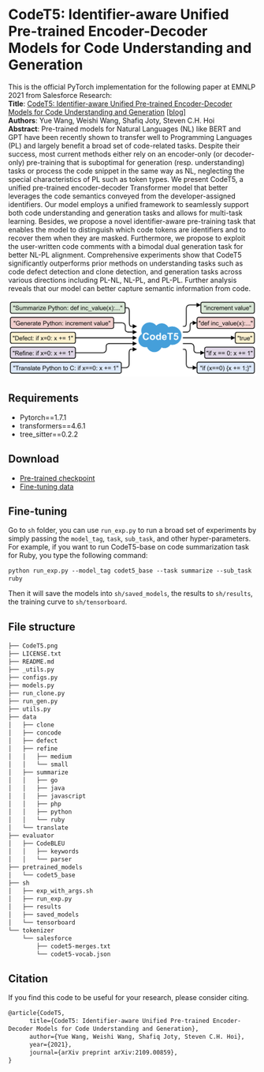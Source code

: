 # CodeT5: Identifier-aware Unified Pre-trained Encoder-Decoder Models for Code Understanding and Generation
This is the official PyTorch implementation for the following paper at EMNLP 2021 from Salesforce Research: \
**Title**: [CodeT5: Identifier-aware Unified Pre-trained Encoder-Decoder Models for Code Understanding and Generation](https://arxiv.org/pdf/2109.00859.pdf) [[blog]](https://blog.einstein.ai/codet5/) \
**Authors**: Yue Wang, Weishi Wang, Shafiq Joty, Steven C.H. Hoi \
**Abstract**: 
Pre-trained models for Natural Languages (NL) like BERT and GPT have been recently shown to transfer well to Programming Languages (PL) and largely benefit a broad set of code-related tasks. Despite their success, most current methods either rely on an encoder-only (or decoder-only) pre-training that is suboptimal for generation (resp. understanding) tasks or process the code snippet in the same way as NL, neglecting the special characteristics of PL such as token types. We present CodeT5, a unified pre-trained encoder-decoder Transformer model that better leverages the code semantics conveyed from the developer-assigned identifiers. Our model employs a unified framework to seamlessly support both code understanding and generation tasks and allows for multi-task learning. Besides, we propose a novel identifier-aware pre-training task that enables the model to distinguish which code tokens are identifiers and to recover them when they are masked. Furthermore, we propose to exploit the user-written code comments with a bimodal dual generation task for better NL-PL alignment. Comprehensive experiments show that CodeT5 significantly outperforms prior methods on understanding tasks such as code defect detection and clone detection, and generation tasks across various directions including PL-NL, NL-PL, and PL-PL. Further analysis reveals that our model can better capture semantic information from code. 

![CodeT5 framework](CodeT5.png)

## Requirements
* Pytorch==1.7.1
* transformers==4.6.1
* tree_sitter==0.2.2 
 
## Download 
* [Pre-trained checkpoint](https://drive.google.com/drive/folders/1djlsk7ED8agTyWUe0aWeAbxIR5pzSvVo?usp=sharing)
* [Fine-tuning data](https://drive.google.com/drive/folders/1gcsiAg-SzPmPRcl3nxc4yA79nqcbnKIy?usp=sharing)

## Fine-tuning
Go to `sh` folder, you can use `run_exp.py` to run a broad set of experiments by simply passing the `model_tag`, `task`,  `sub_task`, and other hyper-parameters. 
For example, if you want to run CodeT5-base on code summarization task for Ruby, you type the following command:
```
python run_exp.py --model_tag codet5_base --task summarize --sub_task ruby
```
Then it will save the models into `sh/saved_models`, the results to `sh/results`, the training curve to `sh/tensorboard`.

## File structure
```
├── CodeT5.png
├── LICENSE.txt
├── README.md
├── _utils.py
├── configs.py
├── models.py
├── run_clone.py
├── run_gen.py
├── utils.py
├── data
│   ├── clone
│   ├── concode
│   ├── defect
│   ├── refine
│   │   ├── medium
│   │   └── small
│   ├── summarize
│   │   ├── go
│   │   ├── java
│   │   ├── javascript
│   │   ├── php
│   │   ├── python
│   │   └── ruby
│   └── translate
├── evaluator
│   ├── CodeBLEU
│   │   ├── keywords
│   │   └── parser
├── pretrained_models
│   └── codet5_base
├── sh
│   ├── exp_with_args.sh
│   ├── run_exp.py
│   ├── results
│   ├── saved_models
│   └── tensorboard
└── tokenizer
    └── salesforce
        ├── codet5-merges.txt
        └── codet5-vocab.json    
```

## Citation
If you find this code to be useful for your research, please consider citing.
```
@article{CodeT5,
      title={CodeT5: Identifier-aware Unified Pre-trained Encoder-Decoder Models for Code Understanding and Generation}, 
      author={Yue Wang, Weishi Wang, Shafiq Joty, Steven C.H. Hoi},
      year={2021},
      journal={arXiv preprint arXiv:2109.00859},
}
```